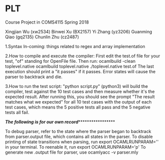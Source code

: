 # PLT
Course Project in COMS4115 Spring 2018


Xingjian Wu (xw2534)
Binwei Xu (BX2157)
Yi Zhang (yz3206)
Guanming Qiao (gq2135)
Chunlin Zhu (cz2487)


1.Syntax In-coming:
things related to regex and array implementation


2.How to compile and execute the compiler:
First edit the test.of file for your test, "of" standing for OpenFile file.
Then run:
    ocamlbuild -clean toplevel.native
    ocamlbuild toplevel.native
    ./toplevel.native test.of
The last execution should print a "it passes" if it passes. 
Error states will cause the parser to backtrack and die. 


3.How to run the test script:
"python script.py" (python3) will build the compiler, test against the 10 test cases and then measure whether it's the 
expected result. After running this, you should see the prompt "The result matches what we expected" for all 10 test cases with the output of each test cases, which means the 5 positive tests all pass and the 5 negative tests all fail. 






***************The following is for our own record******************************** 

To debug parser, refer to the state where the parser began to backtrack from parser.output file, which contains all states in the parser. 
To disable printing of state transitions when parsing, run 
    export OCAMLRUNPARAM='' in your terminal. 
To reenable it, run 
    export OCAMLRUNPARAM='p'
To generate new .output file for parser, use ocamlyacc -v parser.mly

